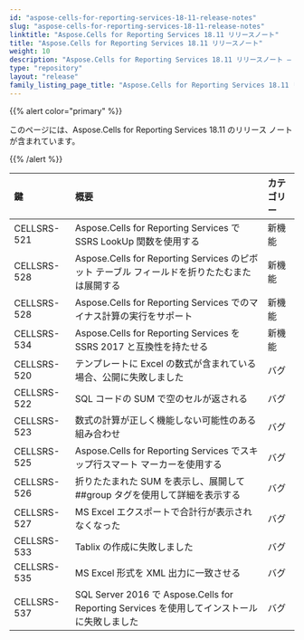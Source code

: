 ```yaml
---
id: "aspose-cells-for-reporting-services-18-11-release-notes"
slug: "aspose-cells-for-reporting-services-18-11-release-notes"
linktitle: "Aspose.Cells for Reporting Services 18.11 リリースノート"
title: "Aspose.Cells for Reporting Services 18.11 リリースノート"
weight: 10
description: "Aspose.Cells for Reporting Services 18.11 リリースノート – the latest updates and fixes."
type: "repository"
layout: "release"
family_listing_page_title: "Aspose.Cells for Reporting Services 18.11 リリースノート"
---
```

{{% alert color="primary" %}} 

このページには、Aspose.Cells for Reporting Services 18.11 のリリース ノートが含まれています。

{{% /alert %}} 

|**鍵**|**概要**|**カテゴリー**|
|:- |:- |:- |
|CELLSRS-521|Aspose.Cells for Reporting Services で SSRS LookUp 関数を使用する|新機能|
|CELLSRS-528|Aspose.Cells for Reporting Services のピボット テーブル フィールドを折りたたむまたは展開する|新機能|
|CELLSRS-528|Aspose.Cells for Reporting Services でのマイナス計算の実行をサポート|新機能|
|CELLSRS-534|Aspose.Cells for Reporting Services を SSRS 2017 と互換性を持たせる|新機能|
|CELLSRS-520|テンプレートに Excel の数式が含まれている場合、公開に失敗しました|バグ|
|CELLSRS-522|SQL コードの SUM で空のセルが返される|バグ|
|CELLSRS-523|数式の計算が正しく機能しない可能性のある組み合わせ|バグ|
|CELLSRS-525|Aspose.Cells for Reporting Services でスキップ行スマート マーカーを使用する|バグ|
|CELLSRS-526|折りたたまれた SUM を表示し、展開して ##group タグを使用して詳細を表示する|バグ|
|CELLSRS-527|MS Excel エクスポートで合計行が表示されなくなった|バグ|
|CELLSRS-533|Tablix の作成に失敗しました|バグ|
|CELLSRS-535|MS Excel 形式を XML 出力に一致させる|バグ|
|CELLSRS-537|SQL Server 2016 で Aspose.Cells for Reporting Services を使用してインストールに失敗しました|バグ|

